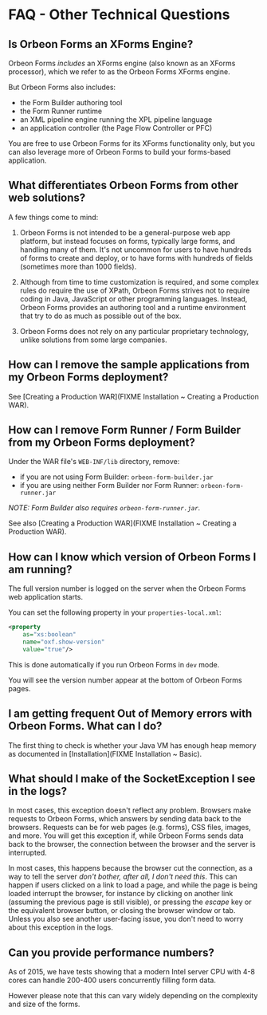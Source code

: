 # FAQ - Other Technical Questions

<!-- toc -->

## Is Orbeon Forms an XForms Engine?

Orbeon Forms *includes* an XForms engine (also known as an XForms processor), which we refer to as the Orbeon Forms XForms engine.

But Orbeon Forms also includes:

- the Form Builder authoring tool
- the Form Runner runtime
- an XML pipeline engine running the XPL pipeline language
- an application controller (the Page Flow Controller or PFC)

You are free to use Orbeon Forms for its XForms functionality only, but you can also leverage more of Orbeon Forms to build your forms-based application.

## What differentiates Orbeon Forms from other web solutions?

A few things come to mind:

1. Orbeon Forms is not intended to be a general-purpose web app platform, but instead focuses on forms, typically large forms, and handling many of them. It's not uncommon for users to have hundreds of forms to create and deploy, or to have forms with hundreds of fields (sometimes more than 1000 fields).

2. Although from time to time customization is required, and some complex rules do require the use of XPath, Orbeon Forms strives not to require coding in Java, JavaScript or other programming languages. Instead, Orbeon Forms provides an authoring tool and a runtime environment that try to do as much as possible out of the box.

3. Orbeon Forms does not rely on any particular proprietary technology, unlike solutions from some large companies.

## How can I remove the sample applications from my Orbeon Forms deployment?

See [Creating a Production WAR](FIXME Installation ~ Creating a Production WAR).

## How can I remove Form Runner / Form Builder from my Orbeon Forms deployment?

Under the WAR file's `WEB-INF/lib` directory, remove:

- if you are not using Form Builder: `orbeon-form-builder.jar`
- if you are using neither Form Builder nor Form Runner: `orbeon-form-runner.jar`

*NOTE: Form Builder also requires `orbeon-form-runner.jar`.*

See also [Creating a Production WAR](FIXME Installation ~ Creating a Production WAR).

## How can I know which version of Orbeon Forms I am running?

The full version number is logged on the server when the Orbeon Forms web application starts.

You can set the following property in your `properties-local.xml`:

```xml
<property
    as="xs:boolean"
    name="oxf.show-version"
    value="true"/>
```

This is done automatically if you run Orbeon Forms in `dev` mode.

You will see the version number appear at the bottom of Orbeon Forms pages.

## I am getting frequent Out of Memory errors with Orbeon Forms. What can I do?

The first thing to check is whether your Java VM has enough heap memory as documented in [Installation](FIXME Installation ~ Basic).

## What should I make of the SocketException I see in the logs?

In most cases, this exception doesn't reflect any problem. Browsers make requests to Orbeon Forms, which answers by sending data back to the browsers.
Requests can be for web pages (e.g. forms), CSS files, images, and more. You will get this exception if, while Orbeon Forms sends data back to the browser,
the connection between the browser and the server is interrupted.

In most cases, this happens because the browser cut the connection, as a way to tell the server _don't bother, after all, I don't need this_. This can happen
if users clicked on a link to load a page, and while the page is being loaded interrupt the browser, for instance by clicking on another link (assuming the
previous page is still visible), or pressing the _escape_ key or the equivalent browser button, or closing the browser window or tab. Unless you also see
another user-facing issue, you don't need to worry about this exception in the logs.

## Can you provide performance numbers?

As of 2015, we have tests showing that a modern Intel server CPU with 4-8 cores can handle 200-400 users concurrently filling form data.

However please note that this can vary widely depending on the complexity and size of the forms.
